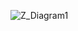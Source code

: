 
![Z_Diagram1](https://user-images.githubusercontent.com/98874243/154839011-8d99326e-1fa7-4571-b60c-12cbdaef6c7d.png)
